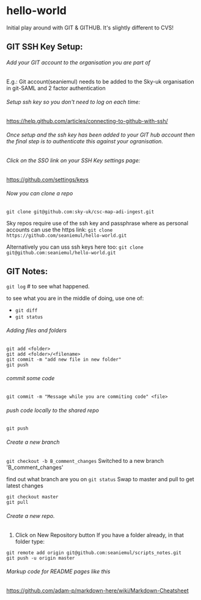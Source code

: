 # hello-world

Initial play around with GIT & GITHUB. It's slightly different to CVS!

## GIT SSH Key Setup:

###### Add your GIT account to the organisation you are part of
E.g.: Git account(seaniemul) needs to be added to the Sky-uk organisation in git-SAML and 2 factor authentication

###### Setup ssh key so you don't need to log on each time:
https://help.github.com/articles/connecting-to-github-with-ssh/
###### Once setup and the ssh key has been added to your GIT hub account then the final step is to authenticate this against your ogranisation. 
###### Click on the SSO link on your SSH Key settings page: 
https://github.com/settings/keys

###### Now you can clone a repo
`git clone git@github.com:sky-uk/csc-map-adi-ingest.git`

Sky repos require use of the ssh key and passphrase where as personal accounts can use the https link:
`git clone https://github.com/seaniemul/hello-world.git`

Alternatively you can uss ssh keys here too:
`git clone git@github.com:seaniemul/hello-world.git`

## GIT Notes:
`git log` # to see what happened.

to see what you are in the middle of doing, use one of:
* `git diff`
* `git status`

###### Adding files and folders
```
git add <folder>
git add <folder>/<filename>
git commit -m "add new file in new folder"
git push
```

###### commit some code
`git commit -m "Message while you are commiting code" <file>`

###### push code locally to the shared repo
`git push`

###### Create a new branch
`git checkout -b B_comment_changes`
Switched to a new branch 'B_comment_changes'

find out what branch are you on
`git status`
Swap to master and pull to get latest changes
```
git checkout master
git pull
```

###### Create a new repo.
1. Click on New Repository button
If you have a folder already, in that folder type: 
```
git remote add origin git@github.com:seaniemul/scripts_notes.git
git push -u origin master
```

###### Markup code for README pages like this
https://github.com/adam-p/markdown-here/wiki/Markdown-Cheatsheet 
